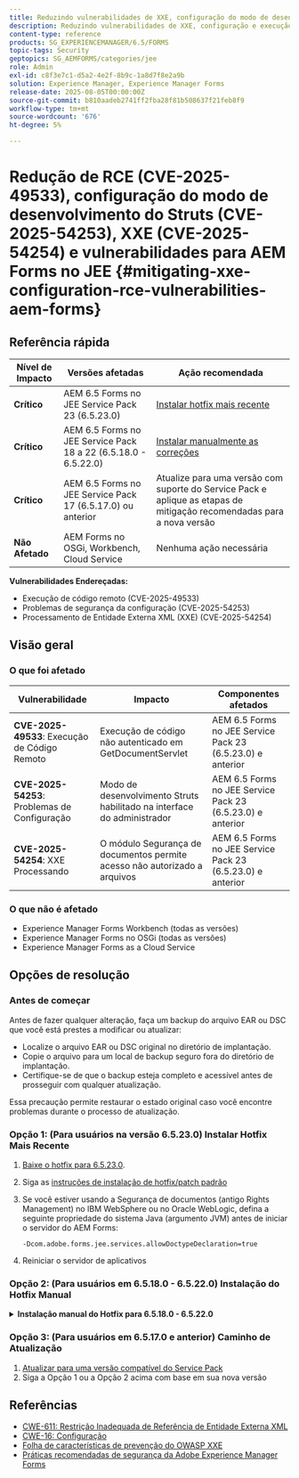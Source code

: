 ```yaml
---
title: Reduzindo vulnerabilidades de XXE, configuração do modo de desenvolvimento Struts e execução remota de código para AEM Forms no JEE
description: Reduzindo vulnerabilidades de XXE, configuração e execução remota de código para AEM Forms no JEE
content-type: reference
products: SG_EXPERIENCEMANAGER/6.5/FORMS
topic-tags: Security
geptopics: SG_AEMFORMS/categories/jee
role: Admin
exl-id: c8f3e7c1-d5a2-4e2f-8b9c-1a8d7f8e2a9b
solution: Experience Manager, Experience Manager Forms
release-date: 2025-08-05T00:00:00Z
source-git-commit: b810aadeb2741ff2fba28f81b508637f21feb8f9
workflow-type: tm+mt
source-wordcount: '676'
ht-degree: 5%

---
```



# Redução de RCE (CVE-2025-49533), configuração do modo de desenvolvimento do Struts (CVE-2025-54253), XXE (CVE-2025-54254) e vulnerabilidades para AEM Forms no JEE {#mitigating-xxe-configuration-rce-vulnerabilities-aem-forms}

## Referência rápida

| **Nível de Impacto** | **Versões afetadas** | **Ação recomendada** |
|---|---|---|
| **Crítico** | AEM 6.5 Forms no JEE Service Pack 23 (6.5.23.0) | [Instalar hotfix mais recente](#option-1-for-users-on-version-65230-install-latest-hotfix) |
| **Crítico** | AEM 6.5 Forms no JEE Service Pack 18 a 22 (6.5.18.0 - 6.5.22.0) | [Instalar manualmente as correções](#option-2-for-users-on-65180---65220-manual-hotfix-installation) |
| **Crítico** | AEM 6.5 Forms no JEE Service Pack 17 (6.5.17.0) ou anterior | Atualize para uma versão com suporte do Service Pack e aplique as etapas de mitigação recomendadas para a nova versão |
| **Não Afetado** | AEM Forms no OSGi, Workbench, Cloud Service | Nenhuma ação necessária |

**Vulnerabilidades Endereçadas:**

- Execução de código remoto (CVE-2025-49533)
- Problemas de segurança da configuração (CVE-2025-54253)
- Processamento de Entidade Externa XML (XXE) (CVE-2025-54254)

## Visão geral

### O que foi afetado

| Vulnerabilidade | Impacto | Componentes afetados |
|---|---|---|
| **CVE-2025-49533**: Execução de Código Remoto | Execução de código não autenticado em GetDocumentServlet | AEM 6.5 Forms no JEE Service Pack 23 (6.5.23.0) e anterior |
| **CVE-2025-54253**: Problemas de Configuração | Modo de desenvolvimento Struts habilitado na interface do administrador | AEM 6.5 Forms no JEE Service Pack 23 (6.5.23.0) e anterior |
| **CVE-2025-54254**: XXE Processando | O módulo Segurança de documentos permite acesso não autorizado a arquivos | AEM 6.5 Forms no JEE Service Pack 23 (6.5.23.0) e anterior |


### O que não é afetado

- Experience Manager Forms Workbench (todas as versões)
- Experience Manager Forms no OSGi (todas as versões)
- Experience Manager Forms as a Cloud Service

## Opções de resolução


### Antes de começar

Antes de fazer qualquer alteração, faça um backup do arquivo EAR ou DSC que você está prestes a modificar ou atualizar:

- Localize o arquivo EAR ou DSC original no diretório de implantação.
- Copie o arquivo para um local de backup seguro fora do diretório de implantação.
- Certifique-se de que o backup esteja completo e acessível antes de prosseguir com qualquer atualização.

Essa precaução permite restaurar o estado original caso você encontre problemas durante o processo de atualização.

### Opção 1: (Para usuários na versão 6.5.23.0) Instalar Hotfix Mais Recente

1. [Baixe o hotfix para 6.5.23.0](/help/release-notes/aem-forms-hotfix.md).
2. Siga as [instruções de instalação de hotfix/patch padrão](/help/release-notes/jee-patch-installer-65.md)
3. Se você estiver usando a Segurança de documentos (antigo Rights Management) no IBM WebSphere ou no Oracle WebLogic, defina a seguinte propriedade do sistema Java (argumento JVM) antes de iniciar o servidor do AEM Forms:

   ```
   -Dcom.adobe.forms.jee.services.allowDoctypeDeclaration=true
   ```

4. Reiniciar o servidor de aplicativos

</details>

### Opção 2: (Para usuários em 6.5.18.0 - 6.5.22.0) Instalação do Hotfix Manual


<details>
<summary><b>Instalação manual do Hotfix para 6.5.18.0 - 6.5.22.0</b></summary>

**Etapa 1: baixar e extrair o pacote de Hotfix**

- Baixe o [hotfix de 6.5.18.0 - 6.5.22.](/help/release-notes/aem-forms-hotfix.md) do Portal de Distribuição de Software da Adobe
- Extrair localmente

**Etapa 2: Navegar até a Pasta de Versão Correta**

- Com base na versão do Service Pack instalada em seu ambiente, vá para a pasta correspondente.

  Exemplo para o Service Pack 20: a pasta é:

  ```
  <extracted-hotfix>/SP20/
  ```

**Etapa 3: Localizar o Diretório de Implantação**

- No AEM Forms no servidor JEE, acesse:

  ```
  [AEM installation directory]/deploy
  ```

  Exemplo: `adobe/adobe-experience-manager-forms/deploy`



**Etapa 4: atualizar e substituir os arquivos EAR**

>[!BEGINTABS]

>[!TAB JBoss]

1. Abrir `adobe-core-jboss.ear` e substituir `adminui.war` por

   ```
   adobe-xxe-configuration-hotfix/SP[version]/jboss/adminui.war
   ```

   Por exemplo, `adobe-xxe-configuration-hotfix/SP20/jboss/adminui.war`

2. Dentro do `adobe-core-jboss.ear`, vá para a pasta `lib/` e substitua `adobe-uisupport.jar` por:

   ```
   adobe-xxe-configuration-hotfix/SP[version]/adobe-uisupport.jar
   ```

   Por exemplo, `adobe-xxe-configuration-hotfix/SP20/adobe-uisupport.jar`

3. Salve o EAR. Verifique se as alterações foram salvas corretamente.


4. Substituir `adobe-edcserver-jboss.ear` por

   ```
   adobe-xxe-configuration-hotfix/SP[version]/jboss/adobe-edcserver-jboss.ear
   ```

   Por exemplo, `adobe-xxe-configuration-hotfix/SP20/jboss/adobe-edcserver-jboss.ear`

5. Substituir `adobe-forms-jboss.ear` por

   ```
   adobe-xxe-configuration-hotfix/SP[version]/jboss/adobe-forms-jboss.ear
   ```

   Por exemplo, `adobe-xxe-configuration-hotfix/SP20/jboss/adobe-forms-jboss.ear`



>[!TAB WebLogic]

1. Abrir `adobe-core-weblogic.ear` e substituir `adminui.war` por

   ```
   adobe-xxe-configuration-hotfix/SP[version]/weblogic/adminui.war
   ```

   Por exemplo, `adobe-xxe-configuration-hotfix/SP20/weblogic/adminui.war`

2. Dentro do `adobe-core-weblogic.ear`, substitua `adobe-uisupport.jar` por:

   ```
   adobe-xxe-configuration-hotfix/SP[version]/adobe-uisupport.jar
   ```

   Por exemplo, `adobe-xxe-configuration-hotfix/SP20/adobe-uisupport.jar`

3. Salve o EAR. Verifique se as alterações foram salvas corretamente.


4. Substituir `adobe-edcserver-weblogic.ear` por

   ```
   adobe-xxe-configuration-hotfix/SP[version]/weblogic/adobe-edcserver-weblogic.ear
   ```

   Por exemplo, `adobe-xxe-configuration-hotfix/SP20/weblogic/adobe-edcserver-weblogic.ear`

5. Substituir `adobe-forms-weblogic.ear` por

   ```
   adobe-xxe-configuration-hotfix/SP[version]/weblogic/adobe-forms-weblogic.ear
   ```

   Por exemplo, `adobe-xxe-configuration-hotfix/SP20/weblogic/adobe-forms-weblogic.ear`

>[!TAB WebSphere]

1. Abrir `adobe-core-websphere.ear` e substituir `adminui.war` por

   ```
   adobe-xxe-configuration-hotfix/SP[version]/websphere/adminui.war
   ```

   Por exemplo, `adobe-xxe-configuration-hotfix/SP20/websphere/adminui.war`

2. Dentro do `adobe-core-websphere.ear`, substitua `adobe-uisupport.jar` por:

   ```
   adobe-xxe-configuration-hotfix/SP[version]/adobe-uisupport.jar
   ```

   Por exemplo, `adobe-xxe-configuration-hotfix/SP20/adobe-uisupport.jar`

3. Salve o EAR. Verifique se as alterações foram salvas corretamente.


4. Substituir `adobe-edcserver-websphere.ear` por

   ```
   adobe-xxe-configuration-hotfix/SP[version]/websphere/adobe-edcserver-websphere.ear
   ```

   Por exemplo, `adobe-xxe-configuration-hotfix/SP20/websphere/adobe-edcserver-websphere.ear`

5. Substituir `adobe-forms-websphere.ear` por

   ```
   adobe-xxe-configuration-hotfix/SP[version]/websphere/adobe-forms-websphere.ear
   ```

   Por exemplo, `adobe-xxe-configuration-hotfix/SP20/websphere/adobe-forms-websphere.ear`

>[!ENDTABS]



**Etapa 5: atualizar `adobe-rightsmanagement-<appserver>-dsc.jar`arquivo com**

```
adobe-xxe-configuration-hotfix/SP[version]/<appserver>/adobe-rightsmanagement-<appserver>-dsc.jar
```

Por exemplo, `adobe-xxe-configuration-hotfix/SP20/jboss/adobe-rightsmanagement-jboss-dsc.jar`

**Etapa 6: Configuração Adicional para Segurança de Documentos no WebSphere e no WebLogic**:

Se você estiver usando a Segurança de documentos (antigo Rights Management), defina a seguinte propriedade do sistema Java (argumento JVM) antes de iniciar o servidor do AEM Forms:

```
-Dcom.adobe.forms.jee.services.allowDoctypeDeclaration=true
```


**Etapa 7: executar novamente o Gerenciador de Configurações**

- Inicie o Configuration Manager para reimplantar o EAR atualizado e aplicar o hotfix

</details>

### Opção 3: (Para usuários em 6.5.17.0 e anterior) Caminho de Atualização

1. [Atualizar para uma versão compatível do Service Pack](/help/release-notes/aem-forms-current-service-pack-installation-instructions.md)
2. Siga a Opção 1 ou a Opção 2 acima com base em sua nova versão

## Referências

- [CWE-611: Restrição Inadequada de Referência de Entidade Externa XML](https://cwe.mitre.org/data/definitions/611.html)
- [CWE-16: Configuração](https://cwe.mitre.org/data/definitions/16.html)
- [Folha de características de prevenção do OWASP XXE](https://owasp.org/www-community/vulnerabilities/XML_External_Entity_XXE_Processing)
- [Práticas recomendadas de segurança da Adobe Experience Manager Forms](https://experienceleague.adobe.com/docs/experience-manager-65/administering/security/security.html?lang=pt-BR)